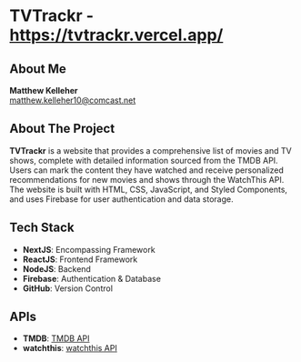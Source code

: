 # **TVTrackr - https://tvtrackr.vercel.app/**

## About Me

**Matthew Kelleher**  
matthew.kelleher10@comcast.net

## About The Project

**TVTrackr** is a website that provides a comprehensive list of movies and TV shows, complete with detailed information sourced from the TMDB API. Users can mark the content they have watched and receive personalized recommendations for new movies and shows through the WatchThis API. The website is built with HTML, CSS, JavaScript, and Styled Components, and uses Firebase for user authentication and data storage.

## Tech Stack

- **NextJS**: Encompassing Framework
- **ReactJS**: Frontend Framework
- **NodeJS**: Backend
- **Firebase**: Authentication & Database
- **GitHub**: Version Control

## APIs

- **TMDB**: [TMDB API](https://developer.themoviedb.org/)
- **watchthis**: [watchthis API](https://rapidapi.com/vitalsx-apis-vitalsx-apis-default/api/watchthis)
